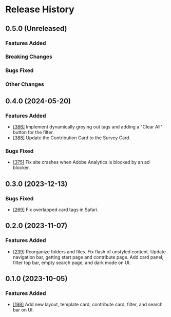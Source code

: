 # Release History

## 0.5.0 (Unreleased)

### Features Added

### Breaking Changes

### Bugs Fixed

### Other Changes

## 0.4.0 (2024-05-20)

### Features Added
- [[386]](https://github.com/Azure/awesome-azd/pull/386) Implement dynamically greying out tags and adding a "Clear All" button for the filter.
- [[388]](https://github.com/Azure/awesome-azd/pull/388) Update the Contribution Card to the Survey Card.

### Bugs Fixed

- [[375]](https://github.com/Azure/awesome-azd/pull/375) Fix site crashes when Adobe Analytics is blocked by an ad blocker.

## 0.3.0 (2023-12-13)

### Bugs Fixed

- [[269]](https://github.com/Azure/awesome-azd/pull/269) Fix overlapped card tags in Safari.

## 0.2.0 (2023-11-07)

### Features Added

- [[239]](https://github.com/Azure/awesome-azd/pull/239) Reorganize folders and files. Fix flash of unstyled content. Update navigation bar, getting start page and contribute page. Add card panel, filter top bar, empty search page, and dark mode on UI. 

## 0.1.0 (2023-10-05)

### Features Added

- [[198]](https://github.com/Azure/awesome-azd/pull/198) Add new layout, template card, contribute card, filter, and search bar on UI. 